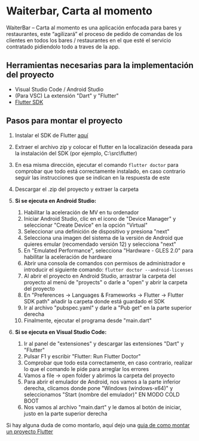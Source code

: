 # Waiterbar, Carta al momento

WaiterBar – Carta al momento es una aplicación enfocada para bares y restaurantes, este “agilizará” el proceso de pedido de comandas de los clientes en todos los bares / restaurantes en el que esté el servicio contratado pidiendolo todo a traves de la app.
## Herramientas necesarias para la implementación del proyecto

- Visual Studio Code / Android Studio
- (Para VSC) La extensión "Dart" y "Flutter"
- [Flutter SDK](https://docs.flutter.dev/get-started/install/windows)
## Pasos para montar el proyecto
1. Instalar el SDK de Flutter [aquí](https://storage.googleapis.com/flutter_infra_release/releases/stable/windows/flutter_windows_3.10.4-stable.zip)
2. Extraer el archivo zip y colocar el flutter en la localización deseada para la instalación del SDK (por ejemplo, C:\src\flutter)
3. En esa misma dirección, ejecutar el comando `flutter doctor` para comprobar que todo está correctamente instalado, en caso contrario seguir las instrucciones que se indican en la respuesta de este
4. Descargar el .zip del proyecto y extraer la carpeta
   
5. **Si se ejecuta en Android Studio:**
   
   1. Habilitar la aceleración de MV en tu ordenador
   2. Iniciar Android Studio, clic en el icono de "Device Manager" y seleccionar "Create Device" en la opción "Virtual"
   3. Seleccionar una definición de dispositivo y presiona "next"
   4. Selecciona una imagen del sistema de la versión de Android que quieres emular (recomendado versión 12) y selecciona "next"
   5. En "Emulated Performance", selecciona "Hardware - GLES 2.0" para habilitar la aceleración de hardware
   6. Abrir una consola de comandos con permisos de administrador e introducir el siguiente comando: `flutter doctor --android-licenses`
   7. Al abrir el proyecto en Android Studio, arrastrar la carpeta del proyecto al menú de "proyects" o darle a "open" y abrir la carpeta del proyecto
   8. En "Preferences -> Languages & Frameworks -> Flutter -> Flutter SDK path" añadir la carpeta donde está guardado el SDK
   9. Ir al archivo "pubspec.yaml" y darle a "Pub get" en la parte superior derecha
   10. Finalmente, ejecutar el programa desde "main.dart"
   
6. **Si se ejecuta en Visual Studio Code:**
   
   1. Ir al panel de "extensiones" y descargar las extensiones "Dart" y "Flutter"
   2. Pulsar F1 y escribir "Flutter: Run Flutter Doctor"
   3. Comprobar que todo esta correctamente, en caso contrario, realizar lo que el comando le pide para arreglar los errores
   4. Vamos a file -> open folder y abrimos la carpeta del proyecto
   5. Para abrir el emulador de Android, nos vamos a la parte inferior derecha, clicamos donde pone "Windows (windows-x64)" y seleccionamos "Start (nombre del emulador)" EN MODO COLD BOOT
   6. Nos vamos al archivo "main.dart" y le damos al botón de iniciar, justo en la parte superior derecha

Si hay alguna duda de como montarlo, aquí dejo una [guia de como montar un proyecto Flutter](https://docs.flutter.dev/get-started/install/windows)